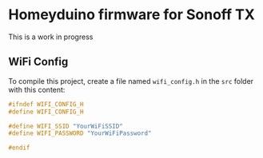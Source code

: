 # Homeyduino firmware for Sonoff TX

This is a work in progress

## WiFi Config

To compile this project, create a file named `wifi_config.h` in the `src` folder with this content:

```c
#ifndef WIFI_CONFIG_H
#define WIFI_CONFIG_H

#define WIFI_SSID "YourWiFiSSID"
#define WIFI_PASSWORD "YourWiFiPassword"

#endif
```

